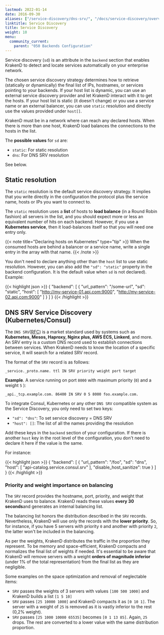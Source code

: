 ```yaml
---
lastmod: 2022-01-14
date: 2016-09-30
aliases: ["/service-discovery/dns-srv/", "/docs/service-discovery/overview/"]
linktitle: Service Discovery
title: Service Discovery
weight: 10
menu:
  community_current:
    parent: "050 Backends Configuration"
---
```

Service discovery (`sd`) is an attribute in the `backend` section that enables KrakenD to detect and locate services automatically on your enterprise network.

The chosen service discovery strategy determines how to retrieve (statically or dynamically) the final list of IPs, hostnames, or services pointing to your backends. If your host list is dynamic, you can use an external service discovery provider and let KrakenD interact with it to get the hosts. If your host list is static (it doesn't change) or you use a service name or an external balancer, you can use `static` resolution and directly use the values provided under `host[]`.

KrakenD must be in a network where can reach any declared hosts. When there is more than one host, KrakenD load balances the connections to the hosts in the list.

The **possible values** for `sd` are:

- `static`: For static resolution
- `dns`: For DNS SRV resolution

See below.

## Static resolution
The `static` resolution is the default service discovery strategy. It implies that you write directly in the configuration the protocol plus the service name, hosts or IPs you want to connect to.

The `static` resolution uses a **list** of hosts to **load balance** (in a Round Robin fashion) all servers in the list, and you should expect more or less an equivalent number of hits on each backend. However, if you use a **Kubernetes service**, then it load-balances itself so that you will need one entry only.

{{< note title="Declaring hosts on Kubernetes" type="tip" >}}
When the consumed hosts are behind a balancer or a service name, write a single entry in the array with that name.
{{< /note >}}

You don't need to declare anything other than the `host` list to use static resolution. However, you can also add the `"sd": "static"` property in the backend configuration. It is the default value when `sd` is not declared). Example:

{{< highlight json >}}
{
"backend": [
    {
        "url_pattern": "/some-url",
        "sd": "static",
        "host": [
            "http://my-service-01.api.com:9000",
            "http://my-service-02.api.com:9000"
        ]
    }
]
}
{{< /highlight >}}


## DNS SRV Service Discovery (Kubernetes/Consul)
The `DNS SRV`([RFC](https://datatracker.ietf.org/doc/html/rfc2782)) is a market standard used by systems such as **Kubernetes, Mesos, Haproxy, Nginx plus, AWS ECS, Linkerd**, and more. An SRV entry is a custom DNS record used to establish connections between services. When KrakenD needs to know the location of a specific service, it will search for a related SRV record.

The format of the `SRV` record is as follows:

    _service._proto.name. ttl IN SRV priority weight port target

**Example**. A service running on port `8000` with maximum priority (`0`) and a weight `5` ):

    _api._tcp.example.com. 86400 IN SRV 0 5 8000 foo.example.com.


To integrate Consul, Kubernetes or any other `DNS SRV` compatible system as the Service Discovery, you only need to set two keys:

- `"sd": "dns"`: To set service discovery = DNS SRV
- `"host": []`: The list of all the names providing the resolution

Add these keys in the `backend` section of your configuration. If there is another `host` key in the root level of the configuration, you don't need to declare it here if the value is the same.

For instance:

{{< highlight json >}}
{
    "backend": [
        {
            "url_pattern": "/foo",
            "sd": "dns",
            "host": [
                "api-catalog.service.consul.srv"
            ],
            "disable_host_sanitize": true
        }
    ]
}
{{< /highlight >}}

### Priority and weight importance on balancing
The `SRV` record provides the hostname, port, priority, and weight that KrakenD uses to balance. KrakenD reads these values **every 30 seconds**and generates an internal balancing list.

The balancing list honors the distribution described in the `SRV` records. Nevertheless, KrakenD will use only the records with the **lower priority**. So, for instance, if you have 5 servers with priority `0` and another with priority `2`, the latter won't be included in the balancing.

As per the weights, KrakenD distributes the traffic in the proportion they represent. To be memory and space-efficient, KrakenD compacts and normalizes the final list of weights if needed. It's essential to be aware that KrakenD will remove servers with a weight **orders of magnitude inferior** (under 1% of the total representation) from the final list as they are negligible.

Some examples on the space optimization and removal of neglectable items:
- `SRV` passes the weights of 3 servers with values `[100 500 1000]` and KrakenD builds a list `[1 5 10]`
- `SRV` passes `[25 10000 1000]` and KrakenD compacts it as `[0 10 1]`. The server with a weight of `25` is removed as it is vastly inferior to the rest (0,2% weight).
- `SRV` passes `[25 1000 10000 65535]` becomes `[0 1 13 85]`. Again, `25` drops. The rest are converted to a lower value with the same distribution proportion.